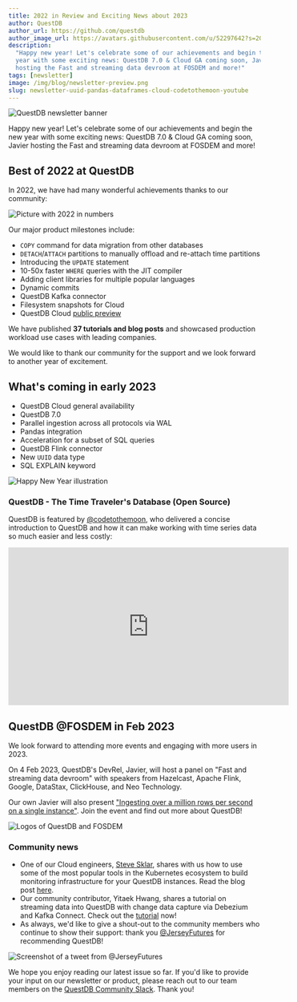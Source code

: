 ```yaml
---
title: 2022 in Review and Exciting News about 2023
author: QuestDB
author_url: https://github.com/questdb
author_image_url: https://avatars.githubusercontent.com/u/52297642?s=200&v=4
description:
  "Happy new year! Let's celebrate some of our achievements and begin the new
  year with some exciting news: QuestDB 7.0 & Cloud GA coming soon, Javier
  hosting the Fast and streaming data devroom at FOSDEM and more!"
tags: [newsletter]
image: /img/blog/newsletter-preview.png
slug: newsletter-uuid-pandas-dataframes-cloud-codetothemoon-youtube
---
```


![QuestDB newsletter banner](/img/blog/newsletter.png)

Happy new year! Let's celebrate some of our achievements and begin the new year
with some exciting news: QuestDB 7.0 & Cloud GA coming soon, Javier hosting the
Fast and streaming data devroom at FOSDEM and more!
<!--truncate-->
## Best of 2022 at QuestDB

In 2022, we have had many wonderful achievements thanks to our community:

![Picture with 2022 in numbers](/img/blog/2023-01-05/2022-in-review.png)

Our major product milestones include:

- `COPY` command for data migration from other databases
- `DETACH`/`ATTACH` partitions to manually offload and re-attach time partitions
- Introducing the `UPDATE` statement
- 10-50x faster `WHERE` queries with the JIT compiler
- Adding client libraries for multiple popular languages
- Dynamic commits
- QuestDB Kafka connector
- Filesystem snapshots for Cloud
- QuestDB Cloud [public preview](/cloud/)

We have published **37 tutorials and blog posts** and showcased production
workload use cases with leading companies.

We would like to thank our community for the support and we look forward to
another year of excitement.

## What's coming in early 2023

- QuestDB Cloud general availability
- QuestDB 7.0
- Parallel ingestion across all protocols via WAL
- Pandas integration
- Acceleration for a subset of SQL queries
- QuestDB Flink connector
- New `UUID` data type
- SQL EXPLAIN keyword

![Happy New Year illustration](/img/blog/2023-01-05/happy-new-year.png)

### QuestDB - The Time Traveler's Database (Open Source)

QuestDB is featured by [@codetothemoon](https://www.youtube.com/@CodetotheMoon),
who delivered a concise introduction to QuestDB and how it can make working with
time series data so much easier and less costly:

<iframe
  width="560"
  height="315"
  src="https://www.youtube.com/embed/A8uMF64rbS8"
  title="YouTube video player"
  frameborder="0"
  allow="accelerometer; autoplay; clipboard-write; encrypted-media; gyroscope; picture-in-picture; web-share"
  allowfullscreen
></iframe>

## QuestDB @FOSDEM in Feb 2023

We look forward to attending more events and engaging with more users in 2023.

On 4 Feb 2023, QuestDB's DevRel, Javier, will host a panel on "Fast and
streaming data devroom" with speakers from Hazelcast, Apache Flink, Google,
DataStax, ClickHouse, and Neo Technology.

Our own Javier will also present
["Ingesting over a million rows per second on a single instance"](https://fosdem.org/2023/schedule/event/fast_data_a_million_rows_per_second_time_series_questdb/).
Join the event and find out more about QuestDB!

![Logos of QuestDB and FOSDEM](/img/blog/2023-01-05/questdb-and-fosdem.png)

### Community news

- One of our Cloud engineers, [Steve Sklar](https://github.com/sklarsa), shares
  with us how to use some of the most popular tools in the Kubernetes ecosystem
  to build monitoring infrastructure for your QuestDB instances. Read the blog
  post
  [here](/blog/2022/12/13/using-prometheus-loki-grafana-monitor-questdb-kubernetes/).
- Our community contributor, Yitaek Hwang, shares a tutorial on streaming data
  into QuestDB with change data capture via Debezium and Kafka Connect. Check
  out the
  [tutorial](/blog/2023/01/03/change-data-capture-with-questdb-and-debezium/)
  now!
- As always, we'd like to give a shout-out to the community members who continue
  to show their support: thank you
  [@JerseyFutures](https://twitter.com/JerseyFutures) for recommending QuestDB!

![Screenshot of a tweet from @JerseyFutures](/img/blog/2023-01-05/tweet.png)

We hope you enjoy reading our latest issue so far. If you'd like to provide your
input on our newsletter or product, please reach out to our team members on the
[QuestDB Community Slack]({@slackUrl@}). Thank you!
